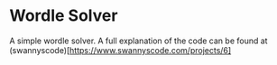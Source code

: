 # Wordle Solver

A simple wordle solver. A full explanation of the code can be found at (swannyscode)[https://www.swannyscode.com/projects/6]
